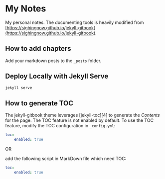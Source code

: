 # My Notes

My personal notes. The documenting tools is heavily modified from [https://sighingnow.github.io/jekyll-gitbook](https://sighingnow.github.io/jekyll-gitbook).

## How to add chapters

Add your markdown posts to the `_posts` folder.

## Deploy Locally with Jekyll Serve

```cmd
jekyll serve
```

## How to generate TOC

The jekyll-gitbook theme leverages [jekyll-toc][4] to generate the *Contents* for the page.
The TOC feature is not enabled by default. To use the TOC feature, modify the TOC
configuration in `_config.yml`:
```yaml
toc:
    enabled: true
```

OR

add the following script in MarkDown file which need TOC:

```yaml
toc:
    enabled: true
```
